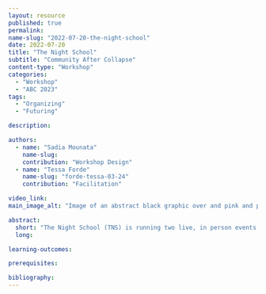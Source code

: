```yaml
---
layout: resource
published: true
permalink:
name-slug: "2022-07-20-the-night-school"
date: 2022-07-20
title: "The Night School"
subtitle: "Community After Collapse"
content-type: "Workshop"
categories:
  - "Workshop"
  - "ABC 2023"
tags:
  - "Organizing"
  - "Futuring"

description:

authors:
  - name: "Sadia Mounata"
    name-slug:
    contribution: "Workshop Design"
  - name: "Tessa Forde"
    name-slug: "forde-tessa-03-24"
    contribution: "Facilitation"

video_link:
main_image_alt: "Image of an abstract black graphic over and pink and purple background."

abstract:
  short: "​The Night School (TNS) is running two live, in person events as part of The Architecture Lobby's online ABC 2022. This event, Community After Collapse will take an online workshop developed by Sadia Mounata in Berlin, and adapt it to Tāmaki Makaurau. Participants will be asked to consider in groups a community they feel is is on the verge of of collapsing or is vulnerable to any kind of climatic, environmental, political, social or technological threats or dissonance. They will then strategise and propose through graphs, patterns, maps and drawings their response as professionals through who, what, where, and how analyses. Capacities to coordinate diversity, to incorporate various patterns, to make instant decisions in the multiplicity, to makeshift in the real time, might reveal propositions for an alternative approach to the practicing and educating of future architects."
  long:

learning-outcomes:

prerequisites:

bibliography:
---
```

